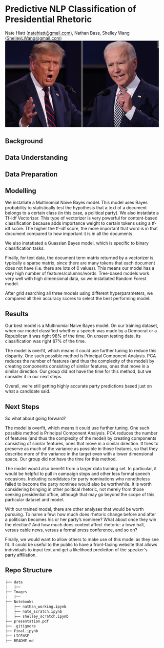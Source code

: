 # Predictive NLP Classification of Presidential Rhetoric
Nate Hiatt (natehiatt@gmail.com), Nathan Bass, Shelley Wang (ShelleyLWang@gmail.com)
![ReadMe header](images/readmeheader.png)

## Background

## Data Understanding


## Data Preparation

## Modelling
We instatiate a Multinomial Naive Bayes model. This model uses Bayes probability to statistically test the hypothesis that a text of a document belongs to a certain class (in this case, a political party). We also instatiate a Tf-Idf Vectorizer. This type of vectorizer is very powerful for content-based classification because adds importance weight to certain tokens using a tf-idf score. The higher the tf-idf score, the more important that word is in that document compared to how important it is in all the documents. 

We also instatiated a Guassian Bayes model, which is specific to binary classification tasks.

Finally, for text data, the document term matrix returned by a vectorizer is typically a sparse matrix, since there are many tokens that each document does not have (i.e. there are lots of 0 values). This means our model has a very high number of features/columns/words. Tree-based models work very well with high dimensional data, so we instatiated Random Forest model.

After grid searching all three models using different hyperparameters, we compared all their accuracy scores to select the best performing model.


## Results
Our best model is a Multinomial Naive Bayes model. On our training dataset, when our model classified whether a speech was made by a Democrat or a Republican it was right 98% of the time. On unseen testing data, its classification was right 87% of the time.

The model is overfit, which means it could use further tuning to reduce this disparity. One such possible method is Principal Component Analysis. PCA reduces the number of features (and thus the complexity of the model) by creating components consisting of similar features, ones that move in a similar direction. Our group did not have the time for this method, but we consider it in our next steps.

Overall, we’re still getting highly accurate party predictions based just on what a candidate said.

## Next Steps
So what about going forward?

The model is overfit, which means it could use further tuning. One such possible method is Principal Component Analysis. PCA reduces the number of features (and thus the complexity of the model) by creating components consisting of similar features, ones that move in a similar direction. It tries to preserve as much of the variance as possible in those features, so that they describe more of the variance in the target even with a lower dimensional space. Our group did not have the time for this method.

The model would also benefit from a larger data training set. In particular, it would be helpful to pull in campaign stops and other less formal speech occasions. Including candidates for party nominations who nonetheless failed to become the party nominee would also be worthwhile. It is worth considering bringing in other political rhetoric, not merely from those seeking presidential office, although that may go beyond the scope of this particular dataset and model.

With our trained model, there are other analyses that would be worth pursuing. To name a few: how much does rhetoric change before and after a politician becomes his or her party’s nominee? What about once they win the election? And how much does context affect rhetoric: a town hall, versus cable news, versus a formal press conference, and so on?

Finally, we would want to allow others to make use of this model as they see fit. It could be useful to the public to have a front-facing website that allows individuals to input text and get a likelihood prediciton of the speaker's party affiliation.
  
## Repo Structure
```
├── data
│   ├── 
├── Images
│   ├── 
├── Notebooks
│   ├── nathan_working.ipynb
│   ├── nate_scratch.ipynb
│   ├── shelley_scratch.ipynb
├── presentation.pdf
├── .gitignore
├── Final.ipynb
├── LICENSE
├── README.md
```
